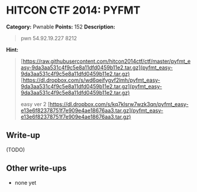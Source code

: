# HITCON CTF 2014: PYFMT

**Category:** Pwnable
**Points:** 152
**Description:**

> pwn 54.92.19.227 8212

**Hint:**

> [https://raw.githubusercontent.com/hitcon2014ctf/ctf/master/pyfmt_easy-9da3aa531c4f9c5e8a11dfd0459b11e2.tar.gz](pyfmt_easy-9da3aa531c4f9c5e8a11dfd0459b11e2.tar.gz)
> [https://dl.dropbox.com/s/wd6qeifygvf2lmh/pyfmt_easy-9da3aa531c4f9c5e8a11dfd0459b11e2.tar.gz](pyfmt_easy-9da3aa531c4f9c5e8a11dfd0459b11e2.tar.gz)
>
> easy ver 2
> [https://dl.dropbox.com/s/kq7klsrw7wzk3qn/pyfmt_easy-e13e6f82378751f7e909e4ae18676aa3.tar.gz](pyfmt_easy-e13e6f82378751f7e909e4ae18676aa3.tar.gz)

## Write-up

(TODO)

## Other write-ups

* none yet
